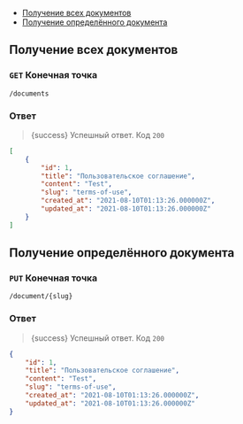 - [Получение всех документов](#get-all)
- [Получение определённого документа](#get-document)

<a name="get-all"></a>
## Получение всех документов

### `GET` **Конечная точка**


```text
/documents
```

### Ответ

> {success} Успешный ответ. Код `200`

```json
[
    {
        "id": 1,
        "title": "Пользовательское соглашение",
        "content": "Test",
        "slug": "terms-of-use",
        "created_at": "2021-08-10T01:13:26.000000Z",
        "updated_at": "2021-08-10T01:13:26.000000Z"
    }
]
```

<a name="get-document"></a>
## Получение определённого документа

### `PUT` **Конечная точка**
```text
/document/{slug}
```

### Ответ

> {success} Успешный ответ. Код `200`

```json
{
    "id": 1,
    "title": "Пользовательское соглашение",
    "content": "Test",
    "slug": "terms-of-use",
    "created_at": "2021-08-10T01:13:26.000000Z",
    "updated_at": "2021-08-10T01:13:26.000000Z"
}
```
